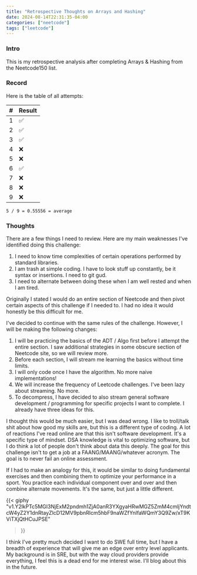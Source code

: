 ```yaml
---
title: "Retrospective Thoughts on Arrays and Hashing"
date: 2024-08-14T22:31:35-04:00
categories: ["neetcode"]
tags: ["leetcode"]
---
```


### Intro

This is my retrospective analysis after completing Arrays & Hashing from the Neetcode150 list.

### Record

Here is the table of all attempts:

| #  | Result |
|----|--------|
| 1  |   ✅    |
| 2  |   ✅    |
| 3  |  ✅      |
| 4  |  ❌      |
| 5  |   ❌     |
| 6  |  ✅      |
| 7  |    ❌    |
| 8  |   ❌     |
| 9  |   ❌     |

`5 / 9 = 0.55556 = average`

### Thoughts

There are a few things I need to review. Here are my main weaknesses I've identified doing this challenge:

1. I need to know time complexities of certain operations performed by standard libraries.
2. I am trash at simple coding. I have to look stuff up constantly, be it syntax or insertions. I need to git gud.
3. I need to alternate between doing these when I am well rested and when I am tired.

Originally I stated I would do an entire section of Neetcode and then pivot certain aspects of this challenge if I needed to. I had no idea it would honestly be this difficult for me.

I've decided to continue with the same rules of the challenge. However, I will be making the following changes:

1. I will be practicing the basics of the ADT / Algo first before I attempt the entire section. I saw additional strategies in some obscure section of Neetcode site, so we will review more.
2. Before each section, I will stream me learning the basics without time limits.
3. I will only code once I have the algorithm. No more naive implementations!
4. We will increase the frequency of Leetcode challenges. I've been lazy about streaming. No more.
5. To decompress, I have decided to also stream general software development / programming for specific projects I want to complete. I already have three ideas for this.

I thought this would be much easier, but I was dead wrong. I like to troll/talk shit about how good my skills are, but this is a different type of coding. A lot of reactions I've read online are that this isn't software development. It's a specific type of mindset. DSA knowledge is vital to optimizing software, but I do think a lot of people don't think about data this deeply. The goal for this challenge isn't to get a job at a FAANG/MAANG/whatever acronym. The goal is to never fail an online assessment.

If I had to make an analogy for this, it would be similar to doing fundamental exercises and then combining them to optimize your performance in a sport. You practice each individual component over and over and then combine alternate movements. It's the same, but just a little different.

{{< giphy
"v1.Y2lkPTc5MGI3NjExM2pndmh1ZjA0anR3YXgyaHRwMGZ5ZmM4cmljYndtcW4yZ2Y1dnRtayZlcD12MV9pbnRlcm5hbF9naWZfYnlfaWQmY3Q9Zw/xT9KViTXjQtHCuJPSE"
>}}

I think I've pretty much decided I want to do SWE full time, but I have a breadth of experience that will give me an edge over entry level applicants. My background is in SRE, but with the way cloud providers provide everything, I feel this is a dead end for me interest wise.  I'll blog about this in the future.
